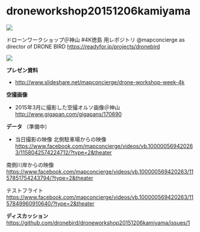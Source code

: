 # droneworkshop20151206kamiyama

<img src="https://cloud.githubusercontent.com/assets/416977/11610297/7da1a996-9be1-11e5-876b-c0a05fcc7600.png">

ドローンワークショップ＠神山 #4K徳島 用レポジトリ
@mapconcierge as director of DRONE BIRD https://readyfor.jp/projects/dronebird

<img src="http://crisismappers.jp/img/top/readyfor_button3.png">


**プレゼン資料**
* http://www.slideshare.net/mapconcierge/drone-workshop-week-4k

**空撮画像**
* 2015年3月に撮影した空撮オルソ画像＠神山
http://www.gigapan.com/gigapans/170690

**データ**
（準備中）

* 当日撮影の映像
北側駐車場からの映像
https://www.facebook.com/mapconcierge/videos/vb.100000569420263/1158042574224712/?type=2&theater

南側川岸からの映像
https://www.facebook.com/mapconcierge/videos/vb.100000569420263/1157851754243794/?type=2&theater

テストフライト
https://www.facebook.com/mapconcierge/videos/vb.100000569420263/1157849960910640/?type=2&theater


**ディスカッション**
https://github.com/dronebird/droneworkshop20151206kamiyama/issues/1
